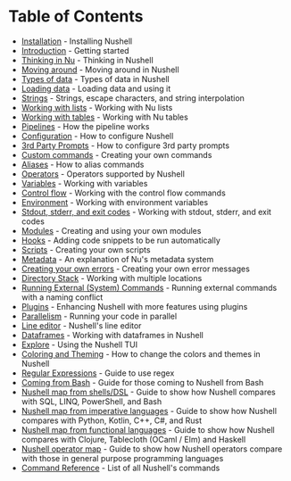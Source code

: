 # Table of Contents

- [Installation](installation.md) - Installing Nushell
- [Introduction](README.md) - Getting started
- [Thinking in Nu](thinking_in_nu.md) - Thinking in Nushell
- [Moving around](moving_around.md) - Moving around in Nushell
- [Types of data](types_of_data.md) - Types of data in Nushell
- [Loading data](loading_data.md) - Loading data and using it
- [Strings](working_with_strings.md) - Strings, escape characters, and string interpolation
- [Working with lists](working_with_lists.md) - Working with Nu lists
- [Working with tables](working_with_tables.md) - Working with Nu tables
- [Pipelines](pipelines.md) - How the pipeline works
- [Configuration](configuration.md) - How to configure Nushell
- [3rd Party Prompts](3rdpartyprompts.md) - How to configure 3rd party prompts
- [Custom commands](custom_commands.md) - Creating your own commands
- [Aliases](aliases.md) - How to alias commands
- [Operators](operators.md) - Operators supported by Nushell
- [Variables](variables.md) - Working with variables
- [Control flow](control_flow.md) - Working with the control flow commands
- [Environment](environment.md) - Working with environment variables
- [Stdout, stderr, and exit codes](stdout_stderr_exit_codes.md) - Working with stdout, stderr, and exit codes
- [Modules](modules.md) - Creating and using your own modules
- [Hooks](hooks.md) - Adding code snippets to be run automatically
- [Scripts](scripts.md) - Creating your own scripts
- [Metadata](metadata.md) - An explanation of Nu's metadata system
- [Creating your own errors](creating_errors.md) - Creating your own error messages
- [Directory Stack](directory_stack.md) - Working with multiple locations
- [Running External (System) Commands](./running_externals.md) - Running external commands with a naming conflict
- [Plugins](plugins.md) - Enhancing Nushell with more features using plugins
- [Parallelism](parallelism.md) - Running your code in parallel
- [Line editor](line_editor.md) - Nushell's line editor
- [Dataframes](dataframes.md) - Working with dataframes in Nushell
- [Explore](explore.md) - Using the Nushell TUI
- [Coloring and Theming](coloring_and_theming.md) - How to change the colors and themes in Nushell
- [Regular Expressions](regular_expressions.md) - Guide to use regex
- [Coming from Bash](coming_from_bash.md) - Guide for those coming to Nushell from Bash
- [Nushell map from shells/DSL](nushell_map.md) - Guide to show how Nushell compares with SQL, LINQ, PowerShell, and Bash
- [Nushell map from imperative languages](nushell_map_imperative.md) - Guide to show how Nushell compares with Python, Kotlin, C++, C#, and Rust
- [Nushell map from functional languages](nushell_map_functional.md) - Guide to show how Nushell compares with Clojure, Tablecloth (OCaml / Elm) and Haskell
- [Nushell operator map](nushell_operator_map.md) - Guide to show how Nushell operators compare with those in general purpose programming languages
- [Command Reference](/commands/) - List of all Nushell's commands
